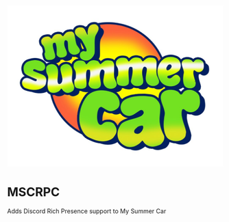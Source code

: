 ![alt text](https://github.com/Superbizons/MSCRPC/blob/master/resources/msc-icon.jpg)
# MSCRPC
Adds Discord Rich Presence support to My Summer Car
